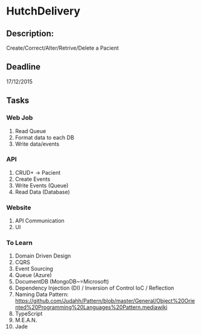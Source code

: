 # HutchDelivery
## Description:
Create/Correct/Alter/Retrive/Delete a Pacient
## Deadline
 17/12/2015
## Tasks
### Web Job
1. Read Queue
2. Format data to each DB
3. Write data/events

### API
1. CRUD+ -> Pacient
2. Create Events
3. Write Events (Queue)
4. Read Data (Database)

### Website
1. API Communication
2. UI

### To Learn
1. Domain Driven Design
2. CQRS
3. Event Sourcing
4. Queue (Azure)
5. DocumentDB (MongoDB~=Microsoft)
6. Dependency Injection (DI) / Inversion of Control IoC / Reflection
7. Naming Data Pattern: 
      https://github.com/Judahh/Pattern/blob/master/General/Object%20Oriented%20Programming%20Languages%20Pattern.mediawiki
8. TypeScript
9. M.E.A.N.
10. Jade
